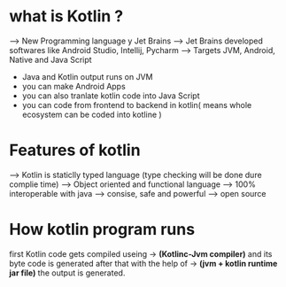 # what is Kotlin ?
--> New Programming language y Jet Brains
--> Jet Brains developed softwares like Android Studio, Intellij, Pycharm
--> Targets JVM, Android, Native and Java Script
  * Java and Kotlin output runs on JVM
  *  you can make Android Apps
  *  you can also tranlate kotlin code into Java Script
  *  you can code from frontend to backend in kotlin( means whole ecosystem can be coded into kotline )
    
# Features of kotlin
--> Kotlin is staticlly typed language (type checking will be done dure complie time)
--> Object oriented and functional language 
--> 100% interoperable with java
--> consise, safe and powerful
--> open source

# How kotlin program runs 
first Kotlin code gets compiled useing -> **(Kotlinc-Jvm compiler)** and its byte code is generated after that with the help of -> **(jvm + kotlin runtime jar file)** the output is generated.  
